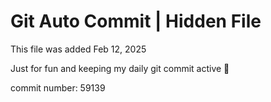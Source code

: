 # Git Auto Commit | Hidden File

This file was added Feb 12, 2025

Just for fun and keeping my daily git commit active 🤪

commit number: 59139
